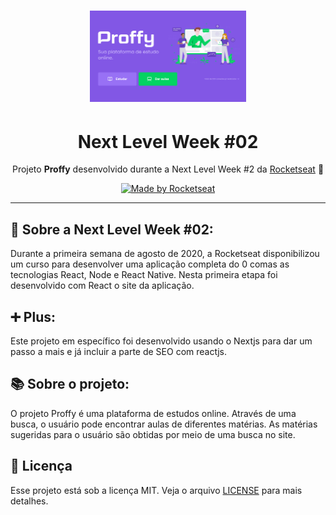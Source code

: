 <h1 align="center">
    <img alt="NextLevelWeek" title="#NextLevelWeek" src="./assets/project.png" width="250px" />
</h1>
<h1 align="center">Next Level Week #02</h1>
<p align="center">Projeto <strong>Proffy</strong> desenvolvido durante a Next Level Week #2 da <a href="https://rocketseat.com.br">Rocketseat</a> 🚀</p>
<p align="center">
<a href="https://rocketseat.com.br">
    <img alt="Made by Rocketseat" src="https://img.shields.io/badge/made%20by-Rocketseat-%237159C1">
  </a>

---

## 🚀 Sobre a Next Level Week #02: 

Durante a primeira semana de agosto de 2020, a Rocketseat disponibilizou um curso para desenvolver uma aplicação completa do 0 comas as tecnologias React, Node e React Native.  Nesta primeira etapa foi desenvolvido com React o site da aplicação. 


## ➕ Plus:

Este projeto em específico foi desenvolvido usando o Nextjs para dar um passo a mais e já incluir a parte de SEO com reactjs.

## 📚 Sobre o projeto:

O projeto Proffy é uma plataforma de estudos online. Através de uma busca, o usuário pode encontrar aulas de diferentes matérias. As matérias sugeridas para o usuário são obtidas por meio de uma busca no site.

## :memo: Licença

Esse projeto está sob a licença MIT. Veja o arquivo [LICENSE](LICENSE.md) para mais detalhes.
